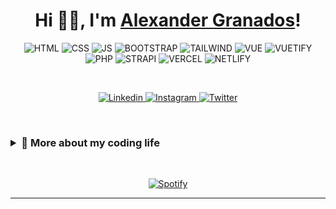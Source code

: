 <h1 align="center">Hi 👋🏼, I'm <a href="https://www.g1alexander.com/" target="_black" rel="noopener">Alexander Granados</a>!</h1>
<p align="center">
  <img alt="HTML" src="https://img.shields.io/badge/-HTML-orange" />
  <img alt="CSS" src="https://img.shields.io/badge/-CSS-blue" />
  <img alt="JS" src="https://img.shields.io/badge/-JS-yellow" />
  <img alt="BOOTSTRAP" src="https://img.shields.io/badge/-BOOTSTRAP-8A00B3" />
  <img alt="TAILWIND" src="https://img.shields.io/badge/-TAILWIND-00B5D7" />
  <img alt="VUE" src="https://img.shields.io/badge/-VUE-brightgreen" />
  <img alt="VUETIFY" src="https://img.shields.io/badge/-VUETIFY-74BBFF" />
  <img alt="PHP" src="https://img.shields.io/badge/-PHP-8A82BC" />
  <img alt="STRAPI" src="https://img.shields.io/badge/-STRAPI-A600FF" />
  <img alt="VERCEL" src="https://img.shields.io/badge/-VERCEL-000000" />
  <img alt="NETLIFY" src="https://img.shields.io/badge/-NETLIFY-005E84" />
</p>

<br>

<p align="center">
  <a href="https://www.linkedin.com/in/g1alexander/" target="_blank">
    <img alt="Linkedin" src="https://img.shields.io/badge/linkedin-0077B5?logo=linkedin&logoColor=white&style=for-the-badge" />
  </a>
  <a href="https://www.instagram.com/g1alexander/" target="_blank">
    <img alt="Instagram" src="https://img.shields.io/badge/Instagram-E4405F?logo=instagram&logoColor=white&style=for-the-badge" />
  </a>
  <a href="https://twitter.com/g1_alexander" target="_blank">
    <img alt="Twitter" src="https://img.shields.io/badge/Twitter-1DA1F2?logo=twitter&logoColor=white&style=for-the-badge" />
  </a>
</p>
<br>

<h3><details>
<summary>🚀 More about my coding life</summary>
<br />

<div align = "center">

  <img src = "https://github-readme-streak-stats.herokuapp.com?user=g1alexander&theme=dark&hide_border=true" width = 400>

</div>

</details></h3>

<br>

<div align="center">

[![Spotify](https://spotify-now-playing-lime-kappa.vercel.app/api/spotify)](https://open.spotify.com/user/g1alexander)

</div>

---
